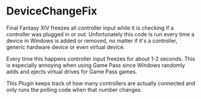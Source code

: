 # DeviceChangeFix
Final Fantasy XIV freezes all controller input while it is checking if a controller was plugged in or out. Unfortunately this code is run every time a device in Windows is added or removed, no matter if it's a controller, generic hardware device or even virtual device.

Every time this happens controller input freezes for about 1-2 seconds. This is especially annoying when using Game Pass since Windows randomly adds and ejects virtual drives for Game Pass games.

This Plugin keeps track of how many controllers are actually connected and only runs the polling code when that number changes.
